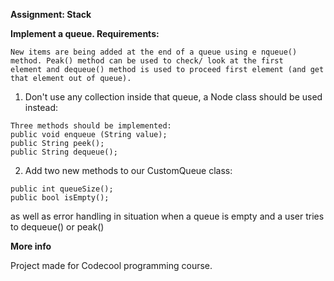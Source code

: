 ****Assignment: Stack****

**Implement a queue. Requirements:**
    
    New items are being added at the end of a queue using e nqueue() method. Peak() method can be used to check/ look at the first      element and dequeue() method is used to proceed first element (and get that element out of queue).
    
   1)  Don't use any collection inside that queue, a Node class should be used instead:
    
    Three methods should be implemented:
    public void enqueue (String value);
    public String peek();
    public String dequeue();

   2) Add two new methods to our CustomQueue class:

    public int queueSize();
    public bool isEmpty();

as well as error handling in situation when a queue is empty and a user tries to dequeue() or peak()

**More info**

Project made for Codecool programming course.
